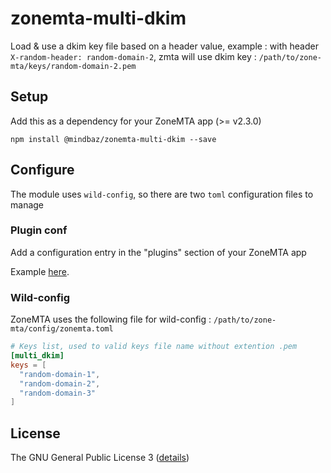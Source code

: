# zonemta-multi-dkim

Load & use a dkim key file based on a header value, example : with header `X-random-header: random-domain-2`, zmta will use dkim key : `/path/to/zone-mta/keys/random-domain-2.pem`

## Setup

Add this as a dependency for your ZoneMTA app (>= v2.3.0)

```shell
npm install @mindbaz/zonemta-multi-dkim --save
```

## Configure

The module uses `wild-config`, so there are two `toml` configuration files to manage

### Plugin conf

Add a configuration entry in the "plugins" section of your ZoneMTA app

Example [here](./config.example.toml).

### Wild-config

ZoneMTA uses the following file for wild-config : `/path/to/zone-mta/config/zonemta.toml`

```toml
# Keys list, used to valid keys file name without extention .pem
[multi_dkim]
keys = [
  "random-domain-1",
  "random-domain-2",
  "random-domain-3"
]
```

## License

The GNU General Public License 3 ([details](https://www.gnu.org/licenses/quick-guide-gplv3.en.html))
